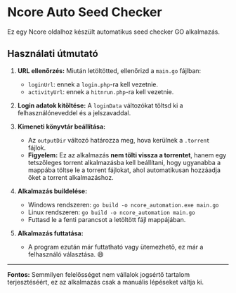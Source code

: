 # Ncore Auto Seed Checker

Ez egy Ncore oldalhoz készült automatikus seed checker GO alkalmazás.

## Használati útmutató

1. **URL ellenőrzés:** Miután letöltötted, ellenőrizd a `main.go` fájlban:
   - `loginUrl`: ennek a `login.php`-ra kell vezetnie.
   - `activityUrl`: ennek a `hitnrun.php`-ra kell vezetnie.
   
2. **Login adatok kitöltése:** A `loginData` változókat töltsd ki a felhasználóneveddel és a jelszavaddal.

3. **Kimeneti könyvtár beállítása:** 
   - Az `outputDir` változó határozza meg, hova kerülnek a `.torrent` fájlok.
   - **Figyelem:** Ez az alkalmazás **nem tölti vissza a torrentet**, hanem egy tetszőleges torrent alkalmazásba kell beállítani, hogy ugyanabba a mappába töltse le a torrent fájlokat, ahol automatikusan hozzáadja őket a torrent alkalmazáshoz.

4. **Alkalmazás buildelése:**
   - Windows rendszeren: `go build -o ncore_automation.exe main.go`
   - Linux rendszeren: `go build -o ncore_automation main.go`
   - Futtasd le a fenti parancsot a letöltött fájl mappájában.

5. **Alkalmazás futtatása:**
   - A program ezután már futtatható vagy ütemezhető, ez már a felhasználó választása. 😄

---

**Fontos:** Semmilyen felelősséget nem vállalok jogsértő tartalom terjesztéséért, ez az alkalmazás csak a manuális lépéseket váltja ki.
